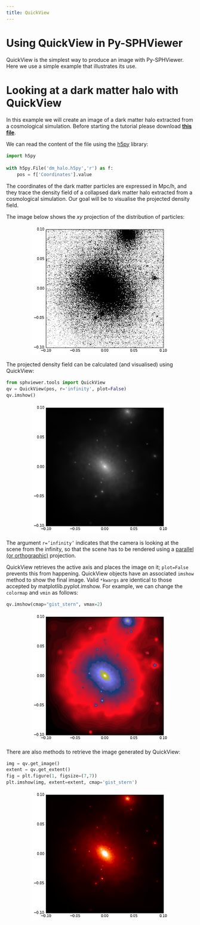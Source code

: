 ```yaml
---
title: QuickView
---
```


# Using QuickView in Py-SPHViewer

QuickView is the simplest way to produce an image with Py-SPHViewer. Here we use a simple example that illustrates its use.

# Looking at a dark matter halo with QuickView

In this example we will create an image of a dark matter halo extracted from a cosmological simulation. Before starting the tutorial please download [**this file**](https://github.com/alejandrobll/py-sphviewer/raw/master/examples/dm_halo.h5py).

We can read the content of the file using the [h5py](https://www.h5py.org/) library:

```python
import h5py

with h5py.File('dm_halo.h5py','r') as f:
    pos = f['Coordinates'].value
```
The coordinates of the dark matter particles are expressed in Mpc/h, and they trace the density field of a collapsed dark matter halo extracted from a cosmological simulation. Our goal will be to visualise the projected density field.

The image below shows the *xy* projection of the distribution of particles:

<p align="center">
   <img src="../assets/img/scatter_quickview.png" alt="First image with QuickView">
</p>


The projected density field can be calculated (and visualised) using QuickView:

```python
from sphviewer.tools import QuickView
qv = QuickView(pos, r='infinity', plot=False)
qv.imshow()
```

<p align="center">
   <img src="../assets/img/grey_quickview.png" alt="First image with QuickView">
</p>


The argument ```r=’infinity’``` indicates that the camera is looking at the scene from the infinity, so that the scene has to be rendered using a [parallel (or orthographic)](https://en.wikipedia.org/wiki/Parallel_projection) projection.

QuickView retrieves the active axis and places the image on it; ```plot=False``` prevents this from happening. QuickView objects have an associated ```imshow``` method to show the final image. Valid ```*kwargs``` are identical to those accepted by matplotlib.pyplot.imshow. For example, we can change the ```colormap``` and ```vmin``` as follows:

```python
qv.imshow(cmap="gist_stern", vmax=2)
```
<p align="center">
   <img src="../assets/img/gist_stern_quickview.png" alt="First image with QuickView">
</p>

There are also methods to retrieve the image generated by QuickView:

```python
img = qv.get_image()
extent = qv.get_extent()
fig = plt.figure(1, figsize=(7,7))
plt.imshow(img, extent=extent, cmap='gist_stern')
```

<p align="center">
   <img src="../assets/img/heat_quickview.png" alt="First image with QuickView">
</p>

